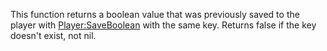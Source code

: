 This function returns a boolean value that was previously saved to the player with [Player:SaveBoolean](https://developer.roblox.com/en-us/api-reference/function/Player/SaveBoolean) with the same key. Returns false if the key doesn't exist, not nil.